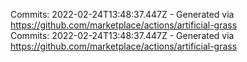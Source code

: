 Commits: 2022-02-24T13:48:37.447Z - Generated via https://github.com/marketplace/actions/artificial-grass
<br>
Commits: 2022-02-24T13:48:37.447Z - Generated via https://github.com/marketplace/actions/artificial-grass
<br>
